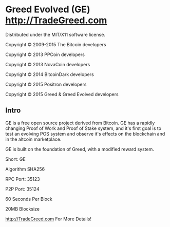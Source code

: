 Greed Evolved (GE) http://TradeGreed.com
===================
Distributed under the MIT/X11 software license.

Copyright © 2009-2015 The Bitcoin developers

Copyright © 2013 PPCoin developers

Copyright © 2013 NovaCoin developers

Copyright © 2014 BitcoinDark developers

Copyright © 2015 Positron developers

Copyright © 2015 Greed & Greed Evolved developers

Intro
-----
GE is a free open source project derived from Bitcoin. GE has a rapidly changing Proof of Work and Proof of Stake system, and it's first goal is to test an evolving POS system and observe it's effects on the blockchain and in the altcoin marketplace.

GE is built on the foundation of Greed, with a modified reward system.

Short: GE

Algorithm SHA256

RPC Port: 35123

P2P Port: 35124

60 Seconds Per Block

20MB Blocksize

http://TradeGreed.com For More Details!
